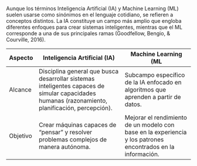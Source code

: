 Aunque los términos Inteligencia Artificial (IA) y Machine Learning (ML) suelen usarse como sinónimos en el lenguaje cotidiano, se refieren a conceptos distintos. 
La IA constituye un campo más amplio que engloba diferentes enfoques para crear sistemas inteligentes, mientras que el ML corresponde a una de sus principales ramas 
(Goodfellow, Bengio, & Courville, 2016).

| Aspecto  | Inteligencia Artificial (IA) | Machine Learning (ML |
|----------|-----------|-----------|
| Alcance  | Disciplina general que busca desarrollar sistemas inteligentes capaces de simular capacidades humanas (razonamiento, planificación, percepción). | Subcampo específico de la IA enfocado en algoritmos que aprenden a partir de datos. |
| Objetivo | Crear máquinas capaces de “pensar” y resolver problemas complejos de manera autónoma. | Mejorar el rendimiento de un modelo con base en la experiencia y los patrones encontrados en la información. |
